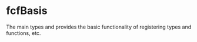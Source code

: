 # fcfBasis
The main types and provides the basic functionality of registering types and functions, etc.

